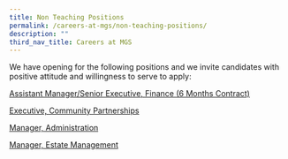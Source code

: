 ```yaml
---
title: Non Teaching Positions
permalink: /careers-at-mgs/non-teaching-positions/
description: ""
third_nav_title: Careers at MGS
---
```

We have opening for the following positions and we invite candidates with positive attitude and willingness to serve to apply:

[Assistant Manager/Senior Executive, Finance (6 Months Contract)](https://www.jobstreet.com.sg/en/job/assistant-manager-senior-executive-finance-6-months-contract-10131491?jobId=jobstreet-sg-job-10131491&sectionRank=14&token=0~062b4af7-3e22-49e0-87de-57407e24accd&fr=SRP%20View%20In%20New%20Tab)

[Executive, Community Partnerships](https://www.jobstreet.com.sg/en/job/executive-community-partnerships-10108712?jobId=jobstreet-sg-job-10108712&sectionRank=1&token=0~167e3819-3004-40c1-a3a3-22cc87bd4f60&fr=SRP%20View%20In%20New%20Tab)  
  
[Manager, Administration](https://www.jobstreet.com.sg/en/job/manager-administration-10108732?jobId=jobstreet-sg-job-10108732&sectionRank=2&token=0~167e3819-3004-40c1-a3a3-22cc87bd4f60&fr=SRP%20View%20In%20New%20Tab)  
  
[Manager, Estate Management](https://www.jobstreet.com.sg/en/job/manager-estate-management-10239958?jobId=jobstreet-sg-job-10239958&sectionRank=2&token=0~a993edae-e5d4-47fd-8408-998d6de971db&fr=SRP%20View%20In%20New%20Tab)  
